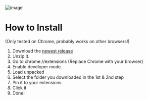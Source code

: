 ![image](https://github.com/user-attachments/assets/39bb9c99-ad0d-4e52-8f33-098a2ad60590)

# How to Install
(Only tested on Chrome, probably works on other browsers!)
1. Download the [newest release](https://github.com/Freakybob-Team/freakybob-extension/releases/latest)
2. Unzip it.
3. Go to chrome://extensions (Replace Chrome with your browser)
4. Enable developer mode.
5. Load unpacked
6. Select the folder you downloaded in the 1st & 2nd step
7. Pin it to your extensions
8. Click it
9. Done!
